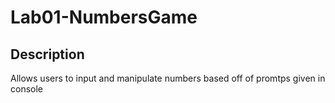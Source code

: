 # Lab01-NumbersGame

## Description
Allows users to input and manipulate numbers based off of promtps given in console
